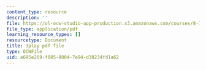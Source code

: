 ```yaml
---
content_type: resource
description: ''
file: https://ol-ocw-studio-app-production.s3.amazonaws.com/courses/8-701-introduction-to-nuclear-and-particle-physics-fall-2020/a695e269f08580047e94d38234fd1a62_T-FQQVhPoNo.pdf
file_type: application/pdf
learning_resource_types: []
resourcetype: Document
title: 3play pdf file
type: OCWFile
uid: a695e269-f085-8004-7e94-d38234fd1a62
---
```

